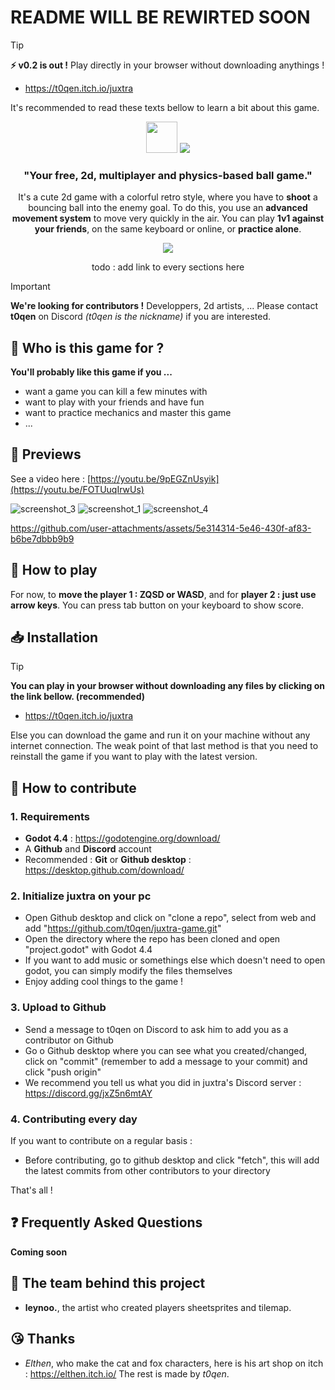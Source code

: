# README WILL BE REWIRTED SOON


> [!TIP]
> **⚡ v0.2 is out !** Play directly in your browser without downloading anythings !
>
> - https://t0qen.itch.io/juxtra
> 
> It's recommended to read these texts bellow to learn a bit about this game.


<div align="center"> 
  <img src="/ressources/images/small_icon.png" width="50" height="50">
  <img src="/ressources/images/logo.png">

  ### "Your free, 2d, multiplayer and physics-based ball game."</h4>
It's a cute 2d game with a colorful retro style, where you have to **shoot** a bouncing ball into the enemy goal. To do this, you use an **advanced movement system** to move very quickly in the air. You can play **1v1 against your friends**, on the same keyboard or online, or **practice alone**.


  <img src="/ressources/images/banner.png">

todo : add link to every sections here
</div>

> [!IMPORTANT]
> **We're looking for contributors !** Developpers, 2d artists, ...
> Please contact **t0qen** on Discord *(t0qen is the nickname)* if you are interested.

## 🤔 Who is this game for ?
**You'll probably like this game if you ...**
- want a game you can kill a few minutes with
- want to play with your friends and have fun
- want to practice mechanics and master this game
- ...

## 📸 Previews
See a video here : [https://youtu.be/9pEGZnUsyik](https://youtu.be/FOTUuqIrwUs)

![screenshot_3](https://github.com/user-attachments/assets/be5d2e56-3105-4803-821a-bcdae29ea6a2)
![screenshot_1](https://github.com/user-attachments/assets/66c0bf64-ec67-493a-9cd3-3de9f1796036)
![screenshot_4](https://github.com/user-attachments/assets/87766d02-c249-43bd-804a-0ad75d3c60bf)

https://github.com/user-attachments/assets/5e314314-5e46-430f-af83-b6be7dbbb9b9

## 📜 How to play
For now, to **move the player 1 : ZQSD or WASD**, and for **player 2 : just use arrow keys**.
You can press tab button on your keyboard to show score.

## 📥 Installation 
> [!TIP]
> **You can play in your browser without downloading any files by clicking on the link bellow. (recommended)**
>
> - https://t0qen.itch.io/juxtra
>
> Else you can download the game and run it on your machine without any internet connection.
> The weak point of that last method is that you need to reinstall the game if you want to play with the latest version.


## 🤝 How to contribute
### 1. Requirements
- **Godot 4.4** : https://godotengine.org/download/
- A **Github** and **Discord** account
- Recommended : **Git** or **Github desktop** : https://desktop.github.com/download/
### 2. Initialize juxtra on your pc
- Open Github desktop and click on "clone a repo", select from web and add "https://github.com/t0qen/juxtra-game.git"
- Open the directory where the repo has been cloned and open "project.godot" with Godot 4.4
- If you want to add music or somethings else which doesn't need to open godot, you can simply modify the files themselves
- Enjoy adding cool things to the game !
### 3. Upload to Github
- Send a message to t0qen on Discord to ask him to add you as a contributor on Github
- Go o Github desktop where you can see what you created/changed, click on "commit" (remember to add a message to your commit) and click "push origin"
- We recommend you tell us what you did in juxtra's Discord server : https://discord.gg/jxZ5n6mtAY
### 4. Contributing every day
If you want to contribute on a regular basis :
- Before contributing, go to github desktop and click "fetch", this will add the latest commits from other contributors to your directory

That's all !

## ❓ Frequently Asked Questions
**Coming soon**


## 🤩 The team behind this project
- **leynoo.**, the artist who created players sheetsprites and tilemap.


## 😘 Thanks
- *Elthen*, who make the cat and fox characters, here is his art shop on itch : https://elthen.itch.io/
The rest is made by *t0qen*.
